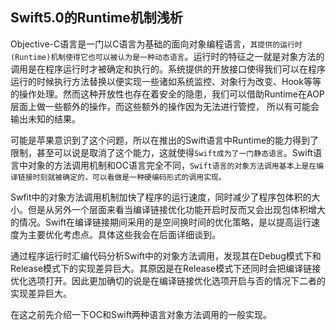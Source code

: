 ## Swift5.0的Runtime机制浅析


Objective-C语言是一门以C语言为基础的面向对象编程语言，`其提供的运行时(Runtime)机制使得它也可以被认为是一种动态语言`。运行时的特征之一就是对象方法的调用是在程序运行时才被确定和执行的。系统提供的开放接口使得我们可以在程序运行的时候执行方法替换以便实现一些诸如系统监控、对象行为改变、Hook等等的操作处理。然而这种开放性也存在着安全的隐患，我们可以借助Runtime在AOP层面上做一些额外的操作，而这些额外的操作因为无法进行管控， 所以有可能会输出未知的结果。

 

可能是苹果意识到了这个问题，所以在推出的Swift语言中Runtime的能力得到了限制，甚至可以说是取消了这个能力，这就使得`Swift成为了一门静态语言`。Swift语言中对象的方法调用机制和OC语言完全不同，`Swift语言的对象方法调用基本上是在编译链接时刻就被确定的，可以看做是一种硬编码形式的调用实现。`

Swfit中的对象方法调用机制加快了程序的运行速度，同时减少了程序包体积的大小。但是从另外一个层面来看当编译链接优化功能开启时反而又会出现包体积增大的情况。Swift在编译链接期间采用的是空间换时间的优化策略，是以提高运行速度为主要优化考虑点。具体这些我会在后面详细谈到。

通过程序运行时汇编代码分析Swift中的对象方法调用，发现其在Debug模式下和Release模式下的实现差异巨大。其原因是在Release模式下还同时会把编译链接优化选项打开。因此更加确切的说是在编译链接优化选项开启与否的情况下二者的实现差异巨大。

在这之前先介绍一下OC和Swift两种语言对象方法调用的一般实现。

 























































































































 
